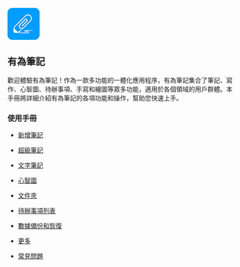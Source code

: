 ![圖標](imgs/icon.png)

有為筆記
------
歡迎體驗有為筆記！作為一款多功能的一體化應用程序，有為筆記集合了筆記、寫作、心智圖、待辦事項、手寫和繪圖等眾多功能，適用於各個領域的用戶群體。本手冊將詳細介紹有為筆記的各項功能和操作，幫助您快速上手。
### 使用手冊

- [新增筆記](new_note.md)

- [超級筆記](super_note/index.md)

- [文字筆記](text_note/index.md)

- [心智圖](mind_mapping/index.md)

- [文件夾](folder/index.md)

- [待辦事項列表](to_do/index.md)

- [數據備份和恢復](data_backup_and_recovery/index.md)

- [更多](more/index.md)

- [常見問題](q_a/index.md)